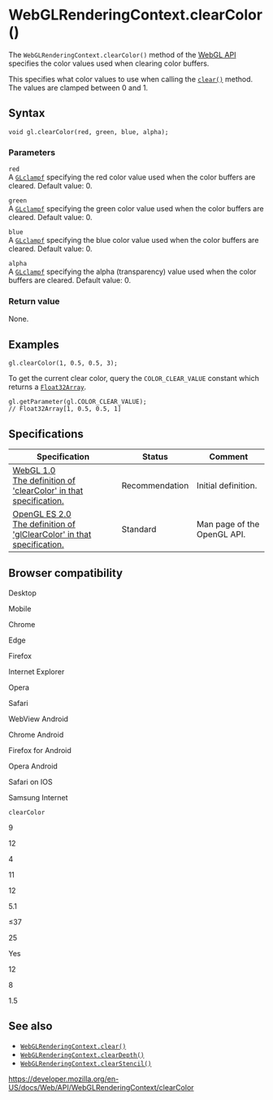 WebGLRenderingContext.clearColor()
==================================

The `WebGLRenderingContext.clearColor()` method of the [WebGL API](../webgl_api) specifies the color values used when clearing color buffers.

This specifies what color values to use when calling the [`clear()`](clear) method. The values are clamped between 0 and 1.

Syntax
------

    void gl.clearColor(red, green, blue, alpha);

### Parameters

`red`  
A [`GLclampf`](../webgl_api/types) specifying the red color value used when the color buffers are cleared. Default value: 0.

`green`  
A [`GLclampf`](../webgl_api/types) specifying the green color value used when the color buffers are cleared. Default value: 0.

`blue`  
A [`GLclampf`](../webgl_api/types) specifying the blue color value used when the color buffers are cleared. Default value: 0.

`alpha`  
A [`GLclampf`](../webgl_api/types) specifying the alpha (transparency) value used when the color buffers are cleared. Default value: 0.

### Return value

None.

Examples
--------

    gl.clearColor(1, 0.5, 0.5, 3);

To get the current clear color, query the `COLOR_CLEAR_VALUE` constant which returns a [`Float32Array`](https://developer.mozilla.org/en-US/docs/Web/JavaScript/Reference/Global_Objects/Float32Array).

    gl.getParameter(gl.COLOR_CLEAR_VALUE);
    // Float32Array[1, 0.5, 0.5, 1]

Specifications
--------------

<table><thead><tr class="header"><th>Specification</th><th>Status</th><th>Comment</th></tr></thead><tbody><tr class="odd"><td><a href="https://www.khronos.org/registry/webgl/specs/latest/1.0/#5.14.3">WebGL 1.0<br />
<span class="small">The definition of 'clearColor' in that specification.</span></a></td><td><span class="spec-rec">Recommendation</span></td><td>Initial definition.</td></tr><tr class="even"><td><a href="https://www.khronos.org/opengles/sdk/docs/man/xhtml/glClearColor.xml">OpenGL ES 2.0<br />
<span class="small">The definition of 'glClearColor' in that specification.</span></a></td><td><span class="spec-standard">Standard</span></td><td>Man page of the OpenGL API.</td></tr></tbody></table>

Browser compatibility
---------------------

Desktop

Mobile

Chrome

Edge

Firefox

Internet Explorer

Opera

Safari

WebView Android

Chrome Android

Firefox for Android

Opera Android

Safari on IOS

Samsung Internet

`clearColor`

9

12

4

11

12

5.1

≤37

25

Yes

12

8

1.5

See also
--------

-   [`WebGLRenderingContext.clear()`](clear)
-   [`WebGLRenderingContext.clearDepth()`](cleardepth)
-   [`WebGLRenderingContext.clearStencil()`](clearstencil)

<a href="https://developer.mozilla.org/en-US/docs/Web/API/WebGLRenderingContext/clearColor" class="_attribution-link">https://developer.mozilla.org/en-US/docs/Web/API/WebGLRenderingContext/clearColor</a>
